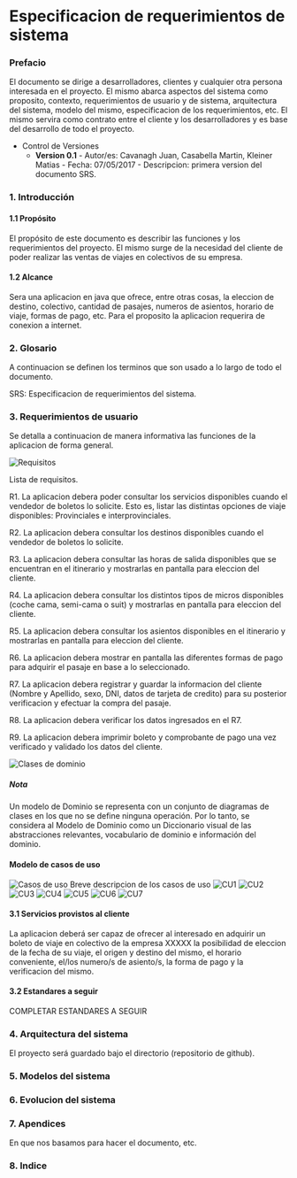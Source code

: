 # Especificacion de requerimientos de sistema #

### Prefacio ###
El documento se dirige a desarrolladores, clientes y cualquier otra persona interesada en el proyecto. El mismo abarca aspectos del sistema como proposito, contexto, requerimientos de usuario y de sistema, arquitectura del sistema, modelo del mismo, especificacion de los requerimientos, etc. El mismo servira como contrato entre el cliente y los desarrolladores y es base del desarrollo de todo el proyecto.

- Control de Versiones
	- **Version 0.1** -  Autor/es: Cavanagh Juan, Casabella Martin, Kleiner Matias - Fecha: 07/05/2017 - Descripcion: primera version del documento SRS.

### 1. Introducción  ### 

#### 1.1 Propósito  ####
El propósito de este documento es describir las funciones y los requerimientos del proyecto. El mismo surge de la necesidad del cliente de poder realizar las ventas de viajes en colectivos de su empresa.

#### 1.2 Alcance ####
Sera una aplicacion en java que ofrece, entre otras cosas, la eleccion de destino, colectivo, cantidad de pasajes, numeros de asientos, horario de viaje, formas de pago, etc. Para el proposito la aplicacion requerira de conexion a internet. 
 
### 2. Glosario  ###
 A continuacion se definen los terminos que son usado a lo largo de todo el documento.
 
 SRS: Especificacion de requerimientos del sistema.

### 3. Requerimientos de usuario ###
Se detalla a continuacion de manera informativa las funciones de la aplicacion de forma general.

![Requisitos](https://github.com/kleinermatias/BITSoftware/blob/master/Doc/Imagenes/requisitos.png)

Lista de requisitos.

R1. La aplicacion debera poder consultar los servicios disponibles cuando el vendedor de boletos lo solicite. Esto es, listar las distintas opciones de viaje disponibles: Provinciales e interprovinciales.

R2. La aplicacion debera consultar los destinos disponibles cuando el vendedor de boletos lo solicite. 

R3. La aplicacion debera consultar las horas de salida disponibles que se encuentran en el itinerario y mostrarlas en pantalla para eleccion del cliente.

R4. La aplicacion debera consultar los distintos tipos de micros disponibles (coche cama, semi-cama o suit) y mostrarlas en pantalla para eleccion del cliente.

R5. La aplicacion debera consultar los asientos disponibles en el itinerario y mostrarlas en pantalla para eleccion del cliente.

R6. La aplicacion debera mostrar en pantalla las diferentes formas de pago para adquirir el pasaje en base a lo seleccionado.

R7. La aplicacion debera registrar y guardar la informacion del cliente (Nombre y Apellido, sexo, DNI, datos de tarjeta de credito) para su posterior verificacion y efectuar la compra del pasaje.

R8. La aplicacion debera verificar los datos ingresados en el R7.

R9. La aplicacion debera imprimir boleto y comprobante de pago una vez verificado y validado los datos del cliente.


![Clases de dominio](https://github.com/kleinermatias/BITSoftware/blob/master/Doc/Diagramas/Clases.png)
##### Nota #####
Un modelo de Dominio se representa con un conjunto de diagramas de clases en los que no se define ninguna operación. Por lo tanto, se considera al Modelo de Dominio como un Diccionario visual de las abstracciones relevantes, vocabulario de dominio e información del dominio. 

#### Modelo de casos de uso ####
![Casos de uso](https://github.com/kleinermatias/BITSoftware/blob/master/Doc/Diagramas/CasosUso.png)
Breve descripcion de los casos de uso
![CU1](https://github.com/kleinermatias/BITSoftware/blob/master/Doc/Diagramas/CU1.png)
![CU2](https://github.com/kleinermatias/BITSoftware/blob/master/Doc/Diagramas/CU2.png)
![CU3](https://github.com/kleinermatias/BITSoftware/blob/master/Doc/Diagramas/CU3.png)
![CU4](https://github.com/kleinermatias/BITSoftware/blob/master/Doc/Diagramas/CU4.png)
![CU5](https://github.com/kleinermatias/BITSoftware/blob/master/Doc/Diagramas/CU5.png)
![CU6](https://github.com/kleinermatias/BITSoftware/blob/master/Doc/Diagramas/CU6.png)
![CU7](https://github.com/kleinermatias/BITSoftware/blob/master/Doc/Diagramas/CU7.png)

#### 3.1 Servicios provistos al cliente ####
La aplicacion deberá ser capaz de ofrecer al interesado en adquirir un boleto de viaje en colectivo de la empresa XXXXX la posibilidad de eleccion de la fecha de su viaje, el origen y destino del mismo, el horario conveniente, el/los numero/s de asiento/s, la forma de pago y la verificacion del mismo.

#### 3.2 Estandares a seguir ####
COMPLETAR ESTANDARES A SEGUIR

### 4. Arquitectura del sistema ###
El proyecto será guardado bajo el directorio <BITSoftware> (repositorio de github).
 
### 5. Modelos del sistema ###

### 6. Evolucion del sistema ###

### 7. Apendices ###
En que nos basamos para hacer el documento, etc.

### 8. Indice ###

